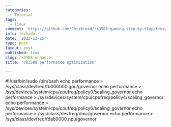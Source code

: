 ```yaml
---
categories:
  - Tutorial
tags:
  - linux
comment: 'https://github.com/ChisBread/rk3588-gaming-step-by-step/tree/main/rk3588-enhance'
info: fechado.
date: '2023-12-25'
type: post
layout: post
published: true
slug: rk3588-enhance
title: 'rk3588 performance optimization'

---
```


#!/usr/bin/sudo /bin/bash
echo performance > /sys/class/devfreq/fb000000.gpu/governor
echo performance > /sys/devices/system/cpu/cpufreq/policy0/scaling_governor
echo performance > /sys/devices/system/cpu/cpufreq/policy4/scaling_governor
echo performance > /sys/devices/system/cpu/cpufreq/policy6/scaling_governor
echo performance > /sys/class/devfreq/dmc/governor
echo performance > /sys/class/devfreq/fdab0000.npu/governor
